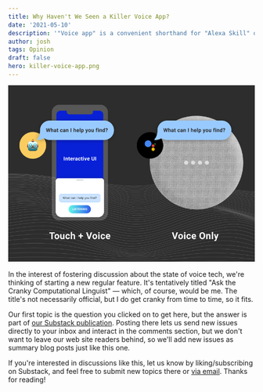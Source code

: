 ```yaml
---
title: Why Haven't We Seen a Killer Voice App?
date: '2021-05-10'
description: '"Voice app" is a convenient shorthand for "Alexa Skill" or "Google Action", but does it do more harm than good?'
author: josh
tags: Opinion
draft: false
hero: killer-voice-app.png
---
```


![Why Haven't We Seen a Killer Voice App?](killer-voice-app.png)

In the interest of fostering discussion about the state of voice tech, we're thinking of starting a new regular feature. It's tentatively titled "Ask the Cranky Computational Linguist" — which, of course, would be me. The title's not necessarily official, but I do get cranky from time to time, so it fits.

Our first topic is the question you clicked on to get here, but the answer is part of [our Substack publication](https://spokestack.substack.com/p/killer-voice-app). Posting there lets us send new issues directly to your inbox and interact in the comments section, but we don't want to leave our web site readers behind, so we'll add new issues as summary blog posts just like this one.

If you're interested in discussions like this, let us know by liking/subscribing on Substack, and feel free to submit new topics there or [via email](mailto:hello@spokestack.io?subject=Dear%20Cranky%20Computational%20Linguist). Thanks for reading!
